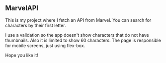 ## MarvelAPI

This is my project where I fetch an API from Marvel. You can search for characters by their first letter.

I use a validation so the app doesn't show characters that do not have thumbnails. 
Also it is limited to show 60 characters. 
The page is responsible for mobile screens, just using flex-box. 

Hope you like it!
